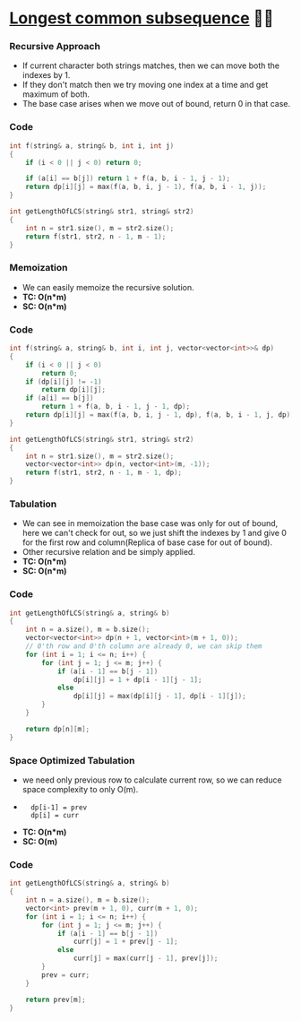 # [Longest common subsequence](https://www.codingninjas.com/codestudio/problems/longest-common-subsequence_1063255) 🌟🌟

### Recursive Approach

-   If current character both strings matches, then we can move both the indexes by 1.
-   If they don't match then we try moving one index at a time and get maximum of both.
-   The base case arises when we move out of bound, return 0 in that case.

### Code

```cpp
int f(string& a, string& b, int i, int j)
{
    if (i < 0 || j < 0) return 0;

    if (a[i] == b[j]) return 1 + f(a, b, i - 1, j - 1);
    return dp[i][j] = max(f(a, b, i, j - 1), f(a, b, i - 1, j));
}

int getLengthOfLCS(string& str1, string& str2)
{
    int n = str1.size(), m = str2.size();
    return f(str1, str2, n - 1, m - 1);
}
```

### Memoization

-   We can easily memoize the recursive solution.
-   **TC: O(n\*m)**
-   **SC: O(n\*m)**

### Code

```cpp
int f(string& a, string& b, int i, int j, vector<vector<int>>& dp)
{
    if (i < 0 || j < 0)
        return 0;
    if (dp[i][j] != -1)
        return dp[i][j];
    if (a[i] == b[j])
        return 1 + f(a, b, i - 1, j - 1, dp);
    return dp[i][j] = max(f(a, b, i, j - 1, dp), f(a, b, i - 1, j, dp));
}

int getLengthOfLCS(string& str1, string& str2)
{
    int n = str1.size(), m = str2.size();
    vector<vector<int>> dp(n, vector<int>(m, -1));
    return f(str1, str2, n - 1, m - 1, dp);
}
```

### Tabulation

-   We can see in memoization the base case was only for out of bound, here we can't check for out, so we just shift the indexes by 1 and give 0 for the first row and column(Replica of base case for out of bound).
-   Other recursive relation and be simply applied.
-   **TC: O(n\*m)**
-   **SC: O(n\*m)**

### Code

```cpp
int getLengthOfLCS(string& a, string& b)
{
    int n = a.size(), m = b.size();
    vector<vector<int>> dp(n + 1, vector<int>(m + 1, 0));
    // 0'th row and 0'th column are already 0, we can skip them
    for (int i = 1; i <= n; i++) {
        for (int j = 1; j <= m; j++) {
            if (a[i - 1] == b[j - 1])
                dp[i][j] = 1 + dp[i - 1][j - 1];
            else
                dp[i][j] = max(dp[i][j - 1], dp[i - 1][j]);
        }
    }

    return dp[n][m];
}
```

### Space Optimized Tabulation

-   we need only previous row to calculate current row, so we can reduce space complexity to only O(m).
-   ```
      dp[i-1] = prev
      dp[i] = curr
    ```
-   **TC: O(n\*m)**
-   **SC: O(m)**

### Code

```cpp
int getLengthOfLCS(string& a, string& b)
{
    int n = a.size(), m = b.size();
    vector<int> prev(m + 1, 0), curr(m + 1, 0);
    for (int i = 1; i <= n; i++) {
        for (int j = 1; j <= m; j++) {
            if (a[i - 1] == b[j - 1])
                curr[j] = 1 + prev[j - 1];
            else
                curr[j] = max(curr[j - 1], prev[j]);
        }
        prev = curr;
    }

    return prev[m];
}
```
